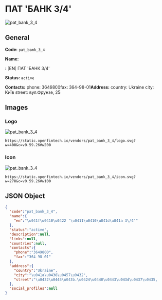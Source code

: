 
# ПАТ 'БАНК 3/4' 
![pat_bank_3_4](https://static.openfintech.io/vendors/pat_bank_3_4/logo.svg?w=400&c=v0.59.26#w200)  

## General 
 
**Code:** `pat_bank_3_4` 
 
**Name:** 
 
:	[EN] ПАТ 'БАНК 3/4' 
 
**Status:** `active` 
 
**Contacts:** 
phone: 3649800fax: 364-98-01**Address:** 
country: Ukraine 
city: Київ 
street: вул.Фрунзе, 25 

## Images 

### Logo 
 
![pat_bank_3_4](https://static.openfintech.io/vendors/pat_bank_3_4/logo.svg?w=400&c=v0.59.26#w200)  

```
https://static.openfintech.io/vendors/pat_bank_3_4/logo.svg?w=400&c=v0.59.26#w200
```  

### Icon 
 
![pat_bank_3_4](https://static.openfintech.io/vendors/pat_bank_3_4/icon.svg?w=278&c=v0.59.26#w100)  

```
https://static.openfintech.io/vendors/pat_bank_3_4/icon.svg?w=278&c=v0.59.26#w100
```  

## JSON Object 

```json
{
  "code":"pat_bank_3_4",
  "name":{
    "en":"\u041f\u0410\u0422 '\u0411\u0410\u041d\u041a 3\/4'"
  },
  "status":"active",
  "description":null,
  "links":null,
  "countries":null,
  "contacts":{
    "phone":"3649800",
    "fax":"364-98-01"
  },
  "address":{
    "country":"Ukraine",
    "city":"\u041a\u0438\u0457\u0432",
    "street":"\u0432\u0443\u043b.\u0424\u0440\u0443\u043d\u0437\u0435, 25"
  },
  "social_profiles":null
}
```  
